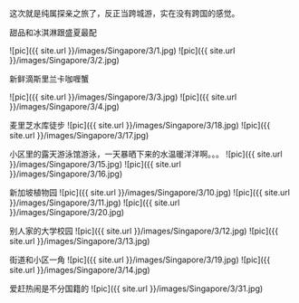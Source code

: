 这次就是纯属探亲之旅了，反正当跨城游，实在没有跨国的感觉。

甜品和冰淇淋跟盛夏最配

![pic]({{ site.url }}/images/Singapore/3/1.jpg)
![pic]({{ site.url }}/images/Singapore/3/2.jpg)

新鲜滴斯里兰卡咖喱蟹

![pic]({{ site.url }}/images/Singapore/3/3.jpg)
![pic]({{ site.url }}/images/Singapore/3/4.jpg)

麦里芝水库徒步
![pic]({{ site.url }}/images/Singapore/3/18.jpg)
![pic]({{ site.url }}/images/Singapore/3/17.jpg)

小区里的露天游泳馆游泳，一天暴晒下来的水温暖洋洋啊。。。
![pic]({{ site.url }}/images/Singapore/3/15.jpg)
![pic]({{ site.url }}/images/Singapore/3/16.jpg)

新加坡植物园
![pic]({{ site.url }}/images/Singapore/3/10.jpg)
![pic]({{ site.url }}/images/Singapore/3/11.jpg)
![pic]({{ site.url }}/images/Singapore/3/20.jpg)

别人家的大学校园
![pic]({{ site.url }}/images/Singapore/3/12.jpg)
![pic]({{ site.url }}/images/Singapore/3/13.jpg)

街道和小区一角
![pic]({{ site.url }}/images/Singapore/3/19.jpg)
![pic]({{ site.url }}/images/Singapore/3/14.jpg)

爱赶热闹是不分国籍的
![pic]({{ site.url }}/images/Singapore/3/31.jpg)
